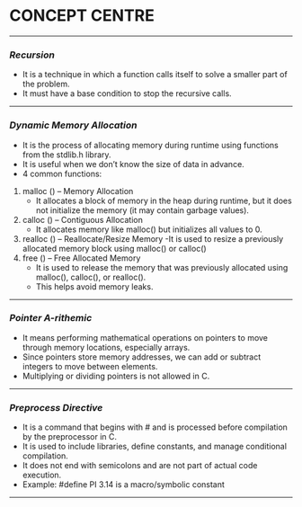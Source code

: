 # **CONCEPT CENTRE**
---

### *Recursion*
- It is a technique in which a function calls itself to solve a smaller part of the problem.
- It must have a base condition to stop the recursive calls.
---
### *Dynamic Memory Allocation*
- It is the process of allocating memory during runtime using functions from the stdlib.h library.
- It is useful when we don’t know the size of data in advance.
-  4 common functions:
1. malloc () – Memory Allocation
     - It allocates a block of memory in the heap during runtime, but it does not initialize the memory (it may contain garbage values).
2. calloc () – Contiguous Allocation
    - It allocates memory like malloc() but initializes all values to 0. 
3. realloc () – Reallocate/Resize Memory
    -It is used to resize a previously allocated memory block using malloc() or calloc()
4.  free () – Free Allocated Memory
    - It is used to release the memory that was previously allocated using malloc(), calloc(), or realloc().
    - This helps avoid memory leaks.   

---

### *Pointer A-rithemic*
- It means performing mathematical operations on pointers to move through memory locations, especially arrays.
- Since pointers store memory addresses, we can add or subtract integers to move between elements.
- Multiplying or dividing pointers is not allowed in C.

---

### *Preprocess Directive*
- It is a command that begins with # and is processed before compilation by the preprocessor in C.
- It is used to include libraries, define constants, and manage conditional compilation.
- It does not end with semicolons and are not part of actual code execution.
- Example: #define PI 3.14   is a macro/symbolic constant
---
